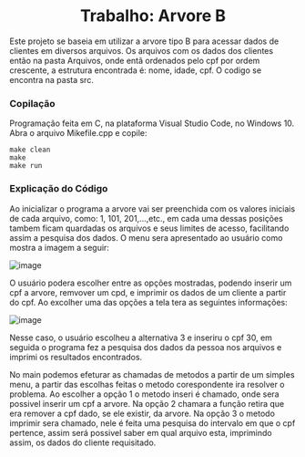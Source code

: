 <h1 align="center">Trabalho: Arvore B</h1>
Este projeto se baseia em utilizar a arvore tipo B para acessar dados de clientes em diversos arquivos. Os arquivos com os dados dos clientes então na pasta Arquivos, onde entã ordenados pelo cpf por ordem crescente, a estrutura encontrada é: nome, idade, cpf. O codigo se encontra na pasta src.

### Copilação

Programação feita em C, na plataforma Visual Studio Code, no Windows 10. Abra o arquivo Mikefile.cpp e copile:
	
    make clean
    make
    make run

### Explicação do Código

Ao inicializar o programa a arvore vai ser preenchida com os valores iniciais de cada arquivo, como: 1, 101, 201,...,etc., em cada uma dessas posições tambem ficam quardadas os arquivos e seus limites de acesso, facilitando assim a pesquisa dos dados. O menu sera apresentado ao usuário como mostra a imagem a seguir: 

![image](https://user-images.githubusercontent.com/84408875/148704575-5888fc8a-8764-4fb2-ac0b-d34fb85132fb.png)

O usuário podera escolher entre as opções mostradas, podendo inserir um cpf a arvore, remvover um cpd, e imprimir os dados de um cliente a partir do cpf. Ao excolher uma das opções a tela tera as seguintes informações:

![image](https://user-images.githubusercontent.com/84408875/148704820-21059978-c9e6-4ccc-8610-184967f9ba87.png)

Nesse caso, o usuário escolheu a alternativa 3 e inseriru o cpf 30, em seguida o programa fez a pesquisa dos dados da pessoa nos arquivos e imprimi os resultados encontrados. 

No main podemos efeturar as chamadas de metodos a partir de um simples menu, a partir das escolhas feitas o metodo corespondente ira resolver o problema. Ao escolher a opção 1 o metodo inseri é chamado, onde sera possivel inserir um cpf a arvore. Na opção 2 chamara a função retira que era remover a cpf dado, se ele existir, da arvore. Na opção 3 o metodo imprimir sera chamado, nele é feita uma pesquisa do intervalo em que o cpf pertence, assim será possivel saber em qual arquivo esta, imprimindo assim, os dados do cliente requisitado.
